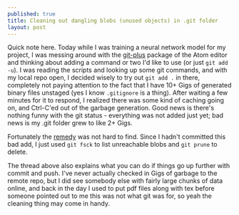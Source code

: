 ```yaml
---
published: true
title: Cleaning out dangling blobs (unused objects) in .git folder
layout: post
---
```

Quick note here. Today while I was training a neural network model for my project, I was messing around with the [git-plus](https://github.com/akonwi/git-plus) package of the Atom editor and thinking about adding a command or two I'd like to use (or just `git add -u`). I was reading the scripts and looking up some git commands, and with my local repo open, I decided wisely to try out `git add .` in there, completely not paying attention to the fact that I have 10+ Gigs of generated binary files unstaged (yes I know `.gitignore` is a thing). After waiting a few minutes for it to respond, I realized there was some kind of caching going on, and Ctrl-C'ed out of the garbage generation. Good news is there's nothing funny with the git status - everything was not added just yet; bad news is my .git folder grew to like 2+ Gigs.

Fortunately the [remedy](http://stackoverflow.com/questions/5277467/how-can-i-clean-my-git-folder-cleaned-up-my-project-directory-but-git-is-sti) was not hard to find. Since I hadn't committed this bad add, I just used `git fsck` to list unreachable blobs and `git prune` to delete.

The thread above also explains what you can do if things go up further with commit and push. I've never actually checked in Gigs of garbage to the remote repo, but I did see somebody else with fairly large chunks of data online, and back in the day I used to put pdf files along with tex before someone pointed out to me this was not what git was for, so yeah the cleaning thing may come in handy.